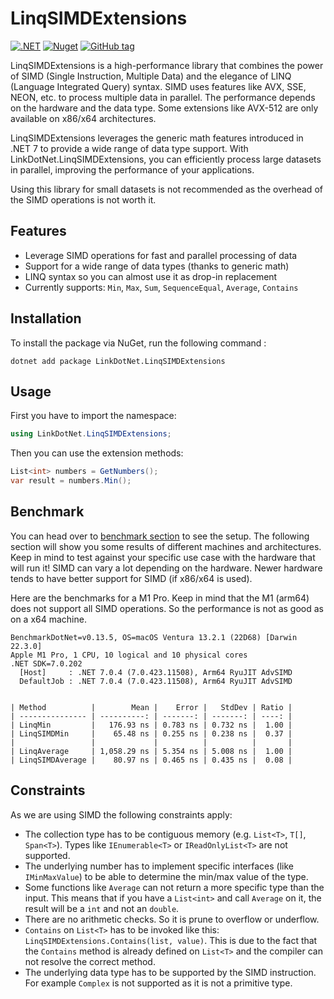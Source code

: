 # LinqSIMDExtensions 

[![.NET](https://github.com/linkdotnet/LinqSIMDExtensions/actions/workflows/dotnet.yml/badge.svg)](https://github.com/linkdotnet/LinqSIMDExtensions/actions/workflows/dotnet.yml)
[![Nuget](https://img.shields.io/nuget/dt/LinkDotNet.LinqSIMDExtensions)](https://www.nuget.org/packages/LinkDotNet.LinqSIMDExtensions/)
[![GitHub tag](https://img.shields.io/github/v/tag/linkdotnet/LinqSIMDExtensions?include_prereleases&logo=github&style=flat-square)](https://github.com/linkdotnet/LinqSIMDExtensions/releases)

LinqSIMDExtensions is a high-performance library that combines the power of SIMD (Single Instruction, Multiple Data) and the elegance of LINQ (Language Integrated Query) syntax. SIMD uses features like AVX, SSE, NEON, etc. to process multiple data in parallel. The performance depends on the hardware and the data type. Some extensions like AVX-512 are only available on x86/x64 architectures.

LinqSIMDExtensions leverages the generic math features introduced in .NET 7 to provide a wide range of data type support.
With LinkDotNet.LinqSIMDExtensions, you can efficiently process large datasets in parallel, improving the performance of your applications.

Using this library for small datasets is not recommended as the overhead of the SIMD operations is not worth it.

## Features
 * Leverage SIMD operations for fast and parallel processing of data
 * Support for a wide range of data types (thanks to generic math)
 * LINQ syntax so you can almost use it as drop-in replacement
 * Currently supports: `Min`, `Max`, `Sum`, `SequenceEqual`, `Average`, `Contains`

## Installation
To install the package via NuGet, run the following command :
```no-class
dotnet add package LinkDotNet.LinqSIMDExtensions
```

## Usage
First you have to import the namespace:
```csharp
using LinkDotNet.LinqSIMDExtensions;
```

Then you can use the extension methods:
```csharp
List<int> numbers = GetNumbers();
var result = numbers.Min();
```

## Benchmark
You can head over to [benchmark section](tests/LinkDotNet.LinqSIMDExtensions.Benchmarks/) to see the setup. The following section will show you some results of different machines and architectures. Keep in mind to test against your specific use case with the hardware that will run it! SIMD can vary a lot depending on the hardware. Newer hardware tends to have better support for SIMD (if x86/x64 is used).

Here are the benchmarks for a M1 Pro. Keep in mind that the M1 (arm64) does not support all SIMD operations. So the performance is not as good as on a x64 machine.

```no-class
BenchmarkDotNet=v0.13.5, OS=macOS Ventura 13.2.1 (22D68) [Darwin 22.3.0]
Apple M1 Pro, 1 CPU, 10 logical and 10 physical cores
.NET SDK=7.0.202
  [Host]     : .NET 7.0.4 (7.0.423.11508), Arm64 RyuJIT AdvSIMD
  DefaultJob : .NET 7.0.4 (7.0.423.11508), Arm64 RyuJIT AdvSIMD


| Method          |        Mean |    Error |   StdDev | Ratio |
| --------------- | ----------: | -------: | -------: | ----: |
| LinqMin         |   176.93 ns | 0.783 ns | 0.732 ns |  1.00 |
| LinqSIMDMin     |    65.48 ns | 0.255 ns | 0.238 ns |  0.37 |
|                 |             |          |          |       |
| LinqAverage     | 1,058.29 ns | 5.354 ns | 5.008 ns |  1.00 |
| LinqSIMDAverage |    80.97 ns | 0.465 ns | 0.435 ns |  0.08 |
```

## Constraints
As we are using SIMD the following constraints apply:
 * The collection type has to be contiguous memory (e.g. `List<T>`, `T[]`, `Span<T>`). Types like `IEnumerable<T>` or `IReadOnlyList<T>` are not supported.
 * The underlying number has to implement specific interfaces (like `IMinMaxValue`) to be able to determine the min/max value of the type.
 * Some functions like `Average` can not return a more specific type than the input. This means that if you have a `List<int>` and call `Average` on it, the result will be a `int` and not an `double`.
 * There are no arithmetic checks. So it is prune to overflow or underflow.
 * `Contains` on `List<T>` has to be invoked like this: `LinqSIMDExtensions.Contains(list, value)`. This is due to the fact that the `Contains` method is already defined on `List<T>` and the compiler can not resolve the correct method.
 * The underlying data type has to be supported by the SIMD instruction. For example `Complex` is not supported as it is not a primitive type.
